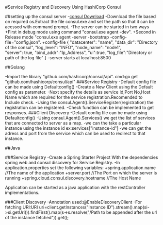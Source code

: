 
#Service Registry and Discovery Using HashiCorp Consul

##setting up the consul server
 -[consul Download](https://developer.hashicorp.com/consul/downloads?host=www.consul.io)
 -Download the file based on required os.Extract the file consul.exe and set the path so that it can be acessed with command prompt.
 -The server can be started in two ways
 +First in debug mode using command "consul.exe agent -dev".
 +Second in Release mode "consul.exe agent -server -bootstrap -config-file="config.json".
 +config-file
  {
  "datacenter": "name",
  "data_dir": "Directory of the consul", 
  "log_level": "INFO", 
  "node_name": "node1",  
  "server": true,
  "bind_addr":"Ip_Address",
  "ui":true,
  "log_file":"Directory or path of the log file"
}
-server starts at localhost:8500

##Golang

-Import the library "github.com/hashicorp/consul/api".
cmd:go get "github.com/hashicorp/consul/api"
###Service Registry
-Default config file can be made using Defaultconfig()
-Create a New Client using the Default config as parameter.
-Next specify the details as service Id,Port No,Host Name which are required for the service registration.Recomended to Include check.
-Using the consul.Agent().ServiceRegister(registration) the registration can be registered.
-Check function can be implemented to get responses.
###Client Discovery
-Default config file can be made using Defaultconfig()
-Using consul.Agent().Services() we get the list of services that are connected to server as a map.
-we can the take a particular instance using the instance id 
ex:services["instance-id"]
-we can get the adress and port from the service which can be used to redirect to that instance.

##Java

###Service Registry
-Create a Spring Starter Project With the dependencies spring web and consul discovery for Service Registry.
-In application.properties set the following variables:
+spring.application.name //The name of the application 
+server.port //The Port on which the server is running
+spring.cloud.consul.discovery.hostname //The Host Name 

Application can be started as a java application with the restController implementations.

###Client Discovery
-Annotation used:@EnableDiscoveryClient
-For fetching URI:URI uri=client.getInstances("Instance ID").stream().map(si->si.getUri()).findFirst().map(s->s.resolve("/Path to be appended after the url of the instance fetched")).get();


